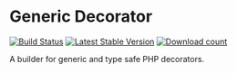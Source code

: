 # Generic Decorator

[![Build Status](https://secure.travis-ci.org/JeroenDeDauw/GenericDecorator.png?branch=master)](http://travis-ci.org/JeroenDeDauw/GenericDecorator)
[![Latest Stable Version](https://poser.pugx.org/jeroen/generic-decorator/version.png)](https://packagist.org/packages/jeroen/generic-decorator)
[![Download count](https://poser.pugx.org/jeroen/generic-decorator/d/total.png)](https://packagist.org/packages/jeroen/generic-decorator)

A builder for generic and type safe PHP decorators.